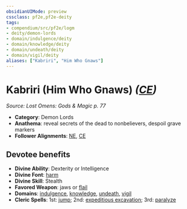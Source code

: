 ```yaml
---
obsidianUIMode: preview
cssclass: pf2e,pf2e-deity
tags:
- compendium/src/pf2e/logm
- deity/demon-lords
- domain/indulgence/deity
- domain/knowledge/deity
- domain/undeath/deity
- domain/vigil/deity
aliases: ["Kabriri", "Him Who Gnaws"]
---
```

# Kabriri (Him Who Gnaws) *([CE](rules/traits/chaotic-evil-b1.md))*  
*Source: Lost Omens: Gods & Magic p. 77*  

- **Category**: Demon Lords
- **Anathema**: reveal secrets of the dead to nonbelievers, despoil grave markers
- **Follower Alignments**: [NE](rules/traits/neutral-evil-b1.md), [CE](rules/traits/chaotic-evil-b1.md)

## Devotee benefits

- **Divine Ability**: Dexterity or Intelligence
- **Divine Font**: [harm](compendium/spells/harm.md)
- **Divine Skill**: Stealth
- **Favored Weapon**: jaws or [flail](compendium/equipment/items/flail.md)
- **Domains**: [indulgence](compendium/setting/domains.md#Indulgence), [knowledge](compendium/setting/domains.md#Knowledge), [undeath](compendium/setting/domains.md#Undeath), [vigil](compendium/setting/domains.md#Vigil)
- **Cleric Spells**: 1st: [jump](compendium/spells/jump.md); 2nd: [expeditious excavation](compendium/spells/expeditious-excavation-logm.md); 3rd: [paralyze](compendium/spells/paralyze.md)